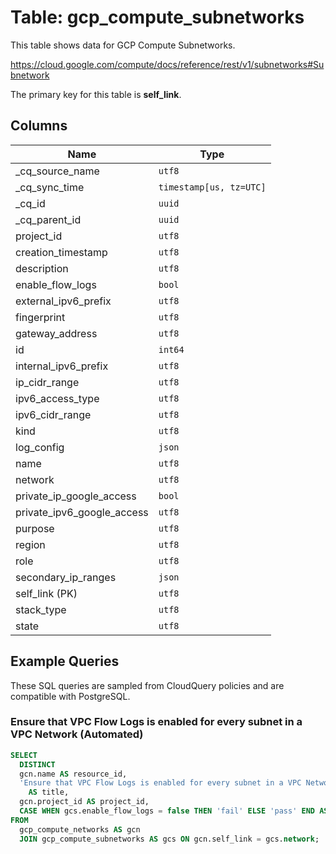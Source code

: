 # Table: gcp_compute_subnetworks

This table shows data for GCP Compute Subnetworks.

https://cloud.google.com/compute/docs/reference/rest/v1/subnetworks#Subnetwork

The primary key for this table is **self_link**.

## Columns

| Name          | Type          |
| ------------- | ------------- |
|_cq_source_name|`utf8`|
|_cq_sync_time|`timestamp[us, tz=UTC]`|
|_cq_id|`uuid`|
|_cq_parent_id|`uuid`|
|project_id|`utf8`|
|creation_timestamp|`utf8`|
|description|`utf8`|
|enable_flow_logs|`bool`|
|external_ipv6_prefix|`utf8`|
|fingerprint|`utf8`|
|gateway_address|`utf8`|
|id|`int64`|
|internal_ipv6_prefix|`utf8`|
|ip_cidr_range|`utf8`|
|ipv6_access_type|`utf8`|
|ipv6_cidr_range|`utf8`|
|kind|`utf8`|
|log_config|`json`|
|name|`utf8`|
|network|`utf8`|
|private_ip_google_access|`bool`|
|private_ipv6_google_access|`utf8`|
|purpose|`utf8`|
|region|`utf8`|
|role|`utf8`|
|secondary_ip_ranges|`json`|
|self_link (PK)|`utf8`|
|stack_type|`utf8`|
|state|`utf8`|

## Example Queries

These SQL queries are sampled from CloudQuery policies and are compatible with PostgreSQL.

### Ensure that VPC Flow Logs is enabled for every subnet in a VPC Network (Automated)

```sql
SELECT
  DISTINCT
  gcn.name AS resource_id,
  'Ensure that VPC Flow Logs is enabled for every subnet in a VPC Network (Automated)'
    AS title,
  gcn.project_id AS project_id,
  CASE WHEN gcs.enable_flow_logs = false THEN 'fail' ELSE 'pass' END AS status
FROM
  gcp_compute_networks AS gcn
  JOIN gcp_compute_subnetworks AS gcs ON gcn.self_link = gcs.network;
```


